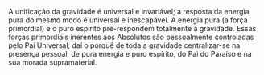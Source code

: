 ﻿A unificação da gravidade é universal e invariável; a resposta da energia pura do mesmo modo é universal e inescapável. A energia pura (a força primordial) e o puro espírito pré-respondem totalmente à gravidade. Essas forças primordiais inerentes aos Absolutos são pessoalmente controladas pelo Pai Universal; daí o porquê de toda a gravidade centralizar-se na presença pessoal, de pura energia e puro espírito, do Pai do Paraíso e na sua morada supramaterial.
